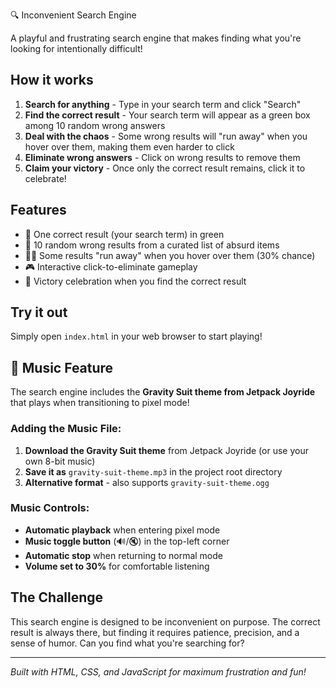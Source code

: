 🔍 Inconvenient Search Engine

A playful and frustrating search engine that makes finding what you're looking for intentionally difficult!

## How it works

1. **Search for anything** - Type in your search term and click "Search"
2. **Find the correct result** - Your search term will appear as a green box among 10 random wrong answers
3. **Deal with the chaos** - Some wrong results will "run away" when you hover over them, making them even harder to click
4. **Eliminate wrong answers** - Click on wrong results to remove them
5. **Claim your victory** - Once only the correct result remains, click it to celebrate!

## Features

- 🎯 One correct result (your search term) in green
- 🎲 10 random wrong results from a curated list of absurd items
- 🏃‍♂️ Some results "run away" when you hover over them (30% chance)
- 🎮 Interactive click-to-eliminate gameplay
- 🎉 Victory celebration when you find the correct result

## Try it out

Simply open `index.html` in your web browser to start playing!

## 🎵 Music Feature

The search engine includes the **Gravity Suit theme from Jetpack Joyride** that plays when transitioning to pixel mode!

### Adding the Music File:

1. **Download the Gravity Suit theme** from Jetpack Joyride (or use your own 8-bit music)
2. **Save it as** `gravity-suit-theme.mp3` in the project root directory
3. **Alternative format** - also supports `gravity-suit-theme.ogg`

### Music Controls:

- **Automatic playback** when entering pixel mode
- **Music toggle button** (🔊/🔇) in the top-left corner
- **Automatic stop** when returning to normal mode
- **Volume set to 30%** for comfortable listening

## The Challenge

This search engine is designed to be inconvenient on purpose. The correct result is always there, but finding it requires patience, precision, and a sense of humor. Can you find what you're searching for?

---

*Built with HTML, CSS, and JavaScript for maximum frustration and fun!*
